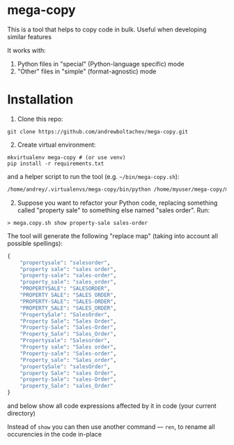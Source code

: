 mega-copy
=========

This is a tool that helps to copy code in bulk. Useful when developing similar features

It works with:

1. Python files in "special" (Python-language specific) mode
2. "Other" files in "simple" (format-agnostic) mode

Installation
============

1. Clone this repo:

```
git clone https://github.com/andrewboltachev/mega-copy.git
```

2. Create virtual environment:
```
mkvirtualenv mega-copy # (or use venv)
pip install -r requirements.txt
```
and a helper script to run the tool (e.g. `~/bin/mega-copy.sh`):
```bash
/home/andrey/.virtualenvs/mega-copy/bin/python /home/myuser/mega-copy/mega-copy.py $@
```

2. Suppose you want to refactor your Python code, replacing something called "property sale" to something else named "sales order". Run:
```
> mega.copy.sh show property-sale sales-order
```

The tool will generate the following "replace map" (taking into account all possible spellings):
```python
{
    "propertysale": "salesorder",
    "property sale": "sales order",
    "property-sale": "sales-order",
    "property_sale": "sales_order",
    "PROPERTYSALE": "SALESORDER",
    "PROPERTY SALE": "SALES ORDER",
    "PROPERTY-SALE": "SALES-ORDER",
    "PROPERTY_SALE": "SALES_ORDER",
    "PropertySale": "SalesOrder",
    "Property Sale": "Sales Order",
    "Property-Sale": "Sales-Order",
    "Property_Sale": "Sales_Order",
    "Propertysale": "Salesorder",
    "Property sale": "Sales order",
    "Property-sale": "Sales-order",
    "Property_sale": "Sales_order",
    "propertySale": "salesOrder",
    "property Sale": "sales Order",
    "property-Sale": "sales-Order",
    "property_Sale": "sales_Order"
}
```

and below show all code expressions affected by it in code (your current directory)

Instead of `show` you can then use another command — `ren`, to rename all occurencies in the code in-place
